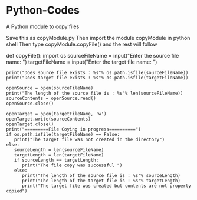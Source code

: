 # Python-Codes

A Python module to copy files

Save this as copyModule.py
Then import the module copyModule in python shell
Then type copyModule.copyFile()  and the rest will follow

def copyFile():
    import os
    sourceFileName = input("Enter the source file name: ")
    targetFileName = input("Enter the target file name: ")

    print("Does source file exists : %s"% os.path.isfile(sourceFileName))
    print("Does target file exists : %s"% os.path.isfile(targetFileName))

    openSource = open(sourceFileName)
    print("The length of the source file is : %s"% len(sourceFileName))
    sourceContents = openSource.read()
    openSource.close()

    openTarget = open(targetFileName, 'w')
    openTarget.write(sourceContents)
    openTarget.close()
    print("=========File Coying in progress==========")
    if os.path.isfile(targetFileName) == False:
       print("The target file was not created in the directory")
    else:
       sourceLength = len(sourceFileName)
       targetLength = len(targetFileName)
       if sourceLength == targetLength:
          print("The file copy was successful ")
       else:
          print("The length of the source file is : %s"% sourceLength)
          print("The length of the target file is : %s"% targetLength)
          print("The target file was created but contents are not properly copied") 


